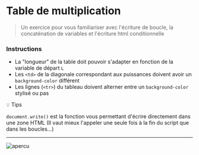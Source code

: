 # Table de multiplication

>Un exercice pour vous familiariser avec l'écriture de boucle, la concaténation de variables et l'écriture html conditionnelle

### Instructions

- La "longueur" de la table doit pouvoir s'adapter en fonction de la variable de départ `L`
- Les  `<td>` de la diagonale correspondant aux puissances doivent avoir un `background-color` différent
- Les lignes (`<tr>`) du tableau doivent alterner entre un `background-color` stylisé ou pas

:bulb: Tips

`document.write()` est la fonction vous permettant d'écrire directement dans une zone HTML
(Il vaut mieux l'appeler une seule fois à la fin du script que dans les boucles...)

___

![apercu](https://ipfs.infura.io/ipfs/Qmb2WJhwboKy3WQyLmq2Khg3JECxtKHFN3fLqA3Z7EHkYy)
